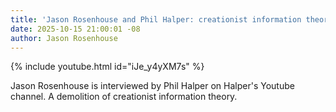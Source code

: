 ```yaml
---
title: 'Jason Rosenhouse and Phil Halper: creationist information theory'
date: 2025-10-15 21:00:01 -08
author: Jason Rosenhouse
---
```


{% include youtube.html id="iJe_y4yXM7s" %}

Jason Rosenhouse is interviewed by Phil Halper on Halper's Youtube channel.  A demolition
of creationist information theory.

